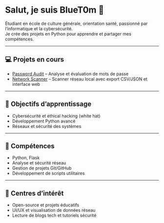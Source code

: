 # Salut, je suis BlueT0m 👋

Étudiant en école de culture générale, orientation santé, passionné par l’informatique et la cybersécurité.  
Je crée des projets en Python pour apprendre et partager mes compétences.

---

## 💻 Projets en cours
- [Password Audit](https://github.com/BlueT0m/password-audit) – Analyse et évaluation de mots de passe
- [Network Scanner](https://github.com/BlueT0m/network-scanner) – Scanner réseau local avec export CSV/JSON et interface web

---

## 🎯 Objectifs d’apprentissage
- Cybersécurité et ethical hacking (white hat)  
- Développement Python avancé  
- Réseaux et sécurité des systèmes

---

## 🔧 Compétences
- Python, Flask  
- Analyse et sécurité réseau  
- Gestion de projets Git/GitHub  
- Développement de scripts utilitaires

---

## 🌱 Centres d’intérêt
- Open-source et projets éducatifs  
- UI/UX et visualisation de données réseau  
- Lecture de blogs tech et tutoriels sécurité
